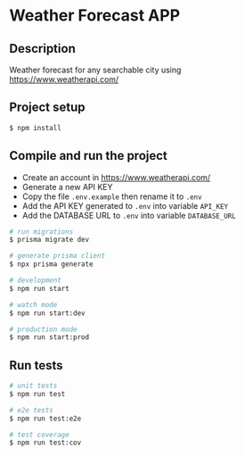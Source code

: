 # Weather Forecast APP

## Description

Weather forecast for any searchable city using https://www.weatherapi.com/

## Project setup

```bash
$ npm install
```

## Compile and run the project

- Create an account in https://www.weatherapi.com/
- Generate a new API KEY
- Copy the file `.env.example` then rename it to `.env`
- Add the API KEY generated to `.env` into variable `API_KEY`
- Add the DATABASE URL to `.env` into variable `DATABASE_URL`

```bash
# run migrations
$ prisma migrate dev

# generate prisma client
$ npx prisma generate

# development
$ npm run start

# watch mode
$ npm run start:dev

# production mode
$ npm run start:prod
```

## Run tests

```bash
# unit tests
$ npm run test

# e2e tests
$ npm run test:e2e

# test coverage
$ npm run test:cov
```
